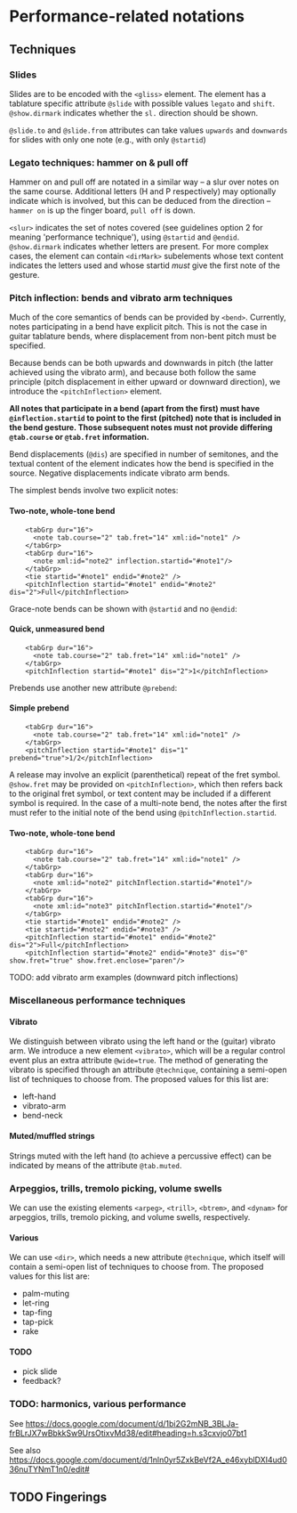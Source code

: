 # Performance-related notations

## Techniques
### Slides

Slides are to be encoded with the `<gliss>` element. The element has a tablature specific attribute `@slide` with possible values `legato` and `shift`. `@show.dirmark` indicates whether the `sl.` direction should be shown.

`@slide.to` and `@slide.from` attributes can take values `upwards` and `downwards` for slides with only one note (e.g., with only `@startid`)

### Legato techniques: hammer on & pull off 

Hammer on and pull off are notated in a similar way – a slur over notes on the same course. Additional letters (H and P respectively) may optionally indicate which is involved, but this can be deduced from the direction – `hammer on` is up the finger board, `pull off` is down.

`<slur>` indicates the set of notes covered (see guidelines option 2 for meaning 'performance technique'), using `@startid` and `@endid`. `@show.dirmark` indicates whether letters are present. For more complex cases, the element can contain `<dirMark>` subelements whose text content indicates the letters used and whose startid *must* give the first note of the gesture.


### Pitch inflection: bends and vibrato arm techniques 

Much of the core semantics of bends can be provided by `<bend>`. Currently, notes participating in a bend have explicit pitch. This is not the case in guitar tablature bends, where displacement from non-bent pitch must be specified. 

Because bends can be both upwards and downwards in pitch (the latter achieved using the vibrato arm), and because both follow the same principle (pitch displacement in either upward or downward direction), we introduce the `<pitchInflection>` element. 

**All notes that participate in a bend (apart from the first) must have `@inflection.startid` to point to the first (pitched) note that is included in the bend gesture. Those subsequent notes must not provide differing `@tab.course` or `@tab.fret` information.**

Bend displacements (`@dis`) are specified in number of semitones, and the textual content of the element indicates how the bend is specified in the source. Negative displacements indicate vibrato arm bends.

The simplest bends involve two explicit notes:
#### Two-note, whole-tone bend
```
    <tabGrp dur="16">
      <note tab.course="2" tab.fret="14" xml:id="note1" />
    </tabGrp>
    <tabGrp dur="16">
      <note xml:id="note2" inflection.startid="#note1"/>
    </tabGrp>
    <tie startid="#note1" endid="#note2" />
    <pitchInflection startid="#note1" endid="#note2" dis="2">Full</pitchInflection>
```
Grace-note bends can be shown with `@startid` and no `@endid`:
#### Quick, unmeasured bend
```
    <tabGrp dur="16">
      <note tab.course="2" tab.fret="14" xml:id="note1" />
    </tabGrp>
    <pitchInflection startid="#note1" dis="2">1</pitchInflection>
```
Prebends use another new attribute `@prebend`:
#### Simple prebend
```
    <tabGrp dur="16">
      <note tab.course="2" tab.fret="14" xml:id="note1" />
    </tabGrp>
    <pitchInflection startid="#note1" dis="1" prebend="true">1/2</pitchInflection>
```
A release may involve an explicit (parenthetical) repeat of the fret symbol. `@show.fret` may be provided on `<pitchInflection>`, which then refers back to the original fret symbol, or text content may be included if a different symbol is required. In the case of a multi-note bend, the notes after the first must refer to the initial note of the bend using `@pitchInflection.startid`.   

#### Two-note, whole-tone bend
```
    <tabGrp dur="16">
      <note tab.course="2" tab.fret="14" xml:id="note1" />
    </tabGrp>
    <tabGrp dur="16">
      <note xml:id="note2" pitchInflection.startid="#note1"/>
    </tabGrp>
    <tabGrp dur="16">
      <note xml:id="note3" pitchInflection.startid="#note1"/>
    </tabGrp>
    <tie startid="#note1" endid="#note2" />
    <tie startid="#note2" endid="#note3" />
    <pitchInflection startid="#note1" endid="#note2" dis="2">Full</pitchInflection>
    <pitchInflection startid="#note2" endid="#note3" dis="0" show.fret="true" show.fret.enclose="paren"/>
```
TODO: add vibrato arm examples (downward pitch inflections)

### Miscellaneous performance techniques

#### Vibrato

We distinguish between vibrato using the left hand or the (guitar) vibrato arm. We introduce a new element `<vibrato>`, which will be a regular control event plus an extra attribute `@wide=true`. The method of generating the vibrato is specified through an attribute `@technique`, containing a semi-open list of techniques to choose from. The proposed values for this list are:

* left-hand
* vibrato-arm
* bend-neck

#### Muted/muffled strings

Strings muted with the left hand (to achieve a percussive effect) can be indicated by means of the attribute `@tab.muted`. 

### Arpeggios, trills, tremolo picking, volume swells

We can use the existing elements `<arpeg>`, `<trill>`, `<btrem>`, and `<dynam>` for arpeggios, trills, tremolo picking, and volume swells, respectively.  

#### Various 

We can use `<dir>`, which needs a new attribute `@technique`, which itself will contain a semi-open list of techniques to choose from. The proposed values for this list are:

* palm-muting
* let-ring
* tap-fing
* tap-pick
* rake

#### TODO
* pick slide
* feedback?

### TODO: harmonics, various performance

See https://docs.google.com/document/d/1bi2G2mNB_3BLJa-frBLrJX7wBbkkSw9UrsOtixvMd38/edit#heading=h.s3cxvjo07bt1

See also https://docs.google.com/document/d/1nln0yr5ZxkBeVf2A_e46xyblDXI4ud036nuTYNmT1n0/edit#

## TODO Fingerings
